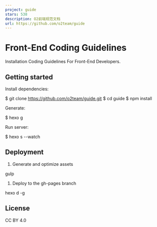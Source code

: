 ```yaml
---
project: guide
stars: 538
description: O2前端规范文档
url: https://github.com/o2team/guide
---
```


Front-End Coding Guidelines
===========================

Installation Coding Guidelines For Front-End Developers.

Getting started
---------------

Install dependencies:

$ git clone https://github.com/o2team/guide.git
$ cd guide
$ npm install

Generate:

$ hexo g

Run server:

$ hexo s --watch

Deployment
----------

1.  Generate and optimize assets

gulp

1.  Deploy to the gh-pages branch

hexo d -g

License
-------

CC BY 4.0
